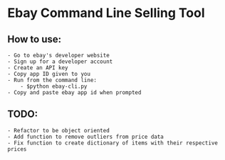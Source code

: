 # Ebay Command Line Selling Tool

## How to use:
	- Go to ebay's developer website
	- Sign up for a developer account
	- Create an API key
	- Copy app ID given to you
	- Run from the command line:
		- $python ebay-cli.py
	- Copy and paste ebay app id when prompted


## TODO:
	- Refactor to be object oriented
	- Add function to remove outliers from price data
	- Fix function to create dictionary of items with their respective prices
